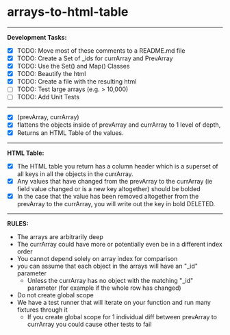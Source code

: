 # arrays-to-html-table

---

**Development Tasks:**

* [x] TODO: Move most of these comments to a README.md file
* [x] TODO: Create a Set of _ids for currArray and PrevArray
* [x] TODO: Use the Set() and Map() Classes
* [x] TODO: Beautify the html
* [x] TODO: Create a file with the resulting html
* [ ] TODO: Test large arrays (e.g. > 10,000)
* [ ] TODO: Add Unit Tests

---

* [x]  (prevArray, currArray)
* [x] flattens the objects inside of prevArray and currArray to 1 level of depth,
* [x] Returns an HTML Table of the values.

---

**HTML Table:**

* [x] The HTML table you return has a column header which is a superset of all keys in all the objects in the currArray.
* [x] Any values that have changed from the prevArray to the currArray (ie field value changed or is a new key altogether) should be bolded
* [x] In the case that the value has been removed altogether from the prevArray to the currArray, you will write out the key in bold DELETED.

---

**RULES:**

* The arrays are arbitrarily deep
* The currArray could have more or potentially even be in a different index order
* You cannot depend solely on array index for comparison
* you can assume that each object in the arrays will have an "_id" parameter
  * Unless the currArray has no object with the matching "_id" parameter (for example if the whole row has changed)
* Do not create global scope
* We have a test runner that will iterate on your function and run many fixtures through it
  * If you create global scope for 1 individual diff between prevArray to currArray you could cause other tests to fail
